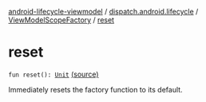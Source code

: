 [android-lifecycle-viewmodel](../../index.md) / [dispatch.android.lifecycle](../index.md) / [ViewModelScopeFactory](index.md) / [reset](./reset.md)

# reset

`fun reset(): `[`Unit`](https://kotlinlang.org/api/latest/jvm/stdlib/kotlin/-unit/index.html) [(source)](https://github.com/RBusarow/Dispatch/tree/master/android-lifecycle-viewmodel/src/main/java/dispatch/android/lifecycle/ViewModelScopeFactory.kt#L90)

Immediately resets the factory function to its default.


